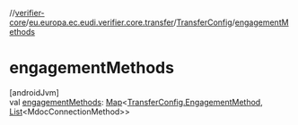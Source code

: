 //[verifier-core](../../../index.md)/[eu.europa.ec.eudi.verifier.core.transfer](../index.md)/[TransferConfig](index.md)/[engagementMethods](engagement-methods.md)

# engagementMethods

[androidJvm]\
val [engagementMethods](engagement-methods.md): [Map](https://kotlinlang.org/api/latest/jvm/stdlib/kotlin-stdlib/kotlin.collections/-map/index.html)&lt;[TransferConfig.EngagementMethod](-engagement-method/index.md), [List](https://kotlinlang.org/api/latest/jvm/stdlib/kotlin-stdlib/kotlin.collections/-list/index.html)&lt;MdocConnectionMethod&gt;&gt;
